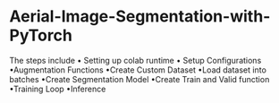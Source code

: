 # Aerial-Image-Segmentation-with-PyTorch
The steps include
• 
Setting up colab runtime
•
Setup Configurations
•Augmentation Functions
•Create Custom Dataset
•Load dataset into batches
•Create Segmentation Model 
•Create Train and Valid function
•Training Loop
•Inference
